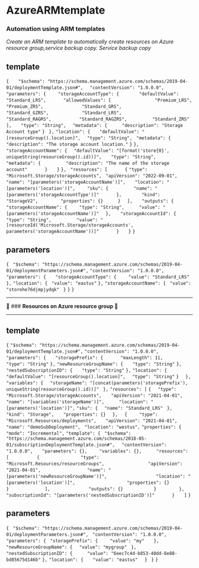   # **AzureARMtemplate**
  
### Automation using ARM templates
*Create an ARM template to automatically create resources on Azure resource group,service backup copy.
Service backup copy*
## **template**
`{`
 `   "$schema": "https://schema.management.azure.com/schemas/2019-04-01/deploymentTemplate.json#",`
  `  "contentVersion": "1.0.0.0",`
   ` "parameters": {`
    `    "storageAccountType": {`
     `       "defaultValue": "Standard_LRS",`
      `      "allowedValues": [`
`                "Premium_LRS",`
 `               "Premium_ZRS",`
  `              "Standard_GRS",`
   `             "Standard_GZRS",`
    `            "Standard_LRS",`
     `           "Standard_RAGRS",`
      `          "Standard_RAGZRS",`
       `         "Standard_ZRS"`
        `    ],`
         `   "type": "String",`
          `  "metadata": {`
           `     "description": "Storage Account type"`
            `}`
       ` },`
        `"location": {`
         `   "defaultValue": "[resourceGroup().location]",`
          `  "type": "String",`
           ` "metadata": {`
            `    "description": "The storage account location."`
            `}`
        `},`
        `"storageAccountName": {`
          `  "defaultValue": "[format('store{0}', uniqueString(resourceGroup().id))]",`
         `   "type": "String",`
        `    "metadata": {`
       `         "description": "The name of the storage account"`
      `      }`
     `   }`
    `},`
   ` "resources": [`
  `      {`
            `"type": "Microsoft.Storage/storageAccounts",`
           ` "apiVersion": "2022-09-01",`
          `  "name": "[parameters('storageAccountName')]",`
         `   "location": "[parameters('location')]",`
        `    "sku": {`
       `         "name": "[parameters('storageAccountType')]"`
      `      },`
     `       "kind": "StorageV2",`
    `        "properties": {}`
   `     }`
  `  ],`
 `   "outputs": {`
`        "storageAccountName": {`
        `    "type": "String",`
       `     "value": "[parameters('storageAccountName')]"`
      `  },`
     `   "storageAccountId": {`
    `        "type": "String",`
   `         "value": "[resourceId('Microsoft.Storage/storageAccounts', parameters('storageAccountName'))]"`
  `      }`
 `   }`
`}`

## **parameters**

`{`
 ` "$schema": "https://schema.management.azure.com/schemas/2019-04-01/deploymentParameters.json#",`
  `"contentVersion": "1.0.0.0",`
`  "parameters": {`
 `   "storageAccountType": {`
  `    "value": "Standard_LRS"`
   ` },`
    `"location": {`
     ` "value": "eastus"`
    `},`
    `"storageAccountName": {`
     ` "value": "storehe76djmpjydqk"`
   ` }`
  `}`
`}`
___
:rocket: ### **Resources on Azure resource group** :rocket:
___
## **template**

`{`
    `"$schema": "https://schema.management.azure.com/schemas/2019-04-01/deploymentTemplate.json#",`
    `"contentVersion": "1.0.0.0",`
    `"parameters": {`
     `   "storagePrefix": {`
      `      "maxLength": 11,`
       `     "type": "String"`
        `},`
        `"newResourceGroupName": {`
         `   "type": "String"`
        `},`
        `"nestedSubscriptionID": {`
         `   "type": "String"`
        `},`
        `"location": {`
         `   "defaultValue": "[resourceGroup().location]",`
          `  "type": "String"`
        `}`
  `  },`
  `  "variables": {`
      `  "storageName": "[concat(parameters('storagePrefix'), uniqueString(resourceGroup().id))]"`
   ` },`
    `"resources": [`
        `{`
          `  "type": "Microsoft.Storage/storageAccounts",`
         `   "apiVersion": "2021-04-01",`
        `    "name": "[variables('storageName')]",`
       `     "location": "[parameters('location')]",`
            `"sku": {`
              `  "name": "Standard_LRS"`
           ` },`
           ` "kind": "Storage",`
         `   "properties": {}`
      `  },`
      `  {`
        `    "type": "Microsoft.Resources/deployments",`
         `   "apiVersion": "2021-04-01",`
          `  "name": "demoSubDeployment",`
           ` "location": "westus",`
            `"properties": {`
             `   "mode": "Incremental",`
                `"template": {`
                   ` "$schema": "https://schema.management.azure.com/schemas/2018-05-01/subscriptionDeploymentTemplate.json#",`
                  `  "contentVersion": "1.0.0.0",`
                 `   "parameters": {},`
                `    "variables": {},`
               `     "resources": [`
              `          {`
             `               "type": "Microsoft.Resources/resourceGroups",`
            `                "apiVersion": "2021-04-01",`
           `                 "name": "[parameters('newResourceGroupName')]",`
          `                  "location": "[parameters('location')]",`
         `                   "properties": {}`
        `                }`
       `             ],`
      `              "outputs": {}`
     `           }`
    `        },`
   `         "subscriptionId": "[parameters('nestedSubscriptionID')]"`
  `      }`
 `   ]`
`}`

## **parameters**

`{`
 ` "$schema": "https://schema.management.azure.com/schemas/2019-04-01/deploymentParameters.json#",`
 ` "contentVersion": "1.0.0.0",`
 ` "parameters": {`
   ` "storagePrefix": {`
  `    "value": "my"`
 `   },`
`    "newResourceGroupName": {`
    `  "value": "mygroup"`
   ` },`
  `  "nestedSubscriptionID": {`
 `     "value": "6eec7c4d-b853-40dd-8e88-bd85675d146b"`
    `},`
    `"location": {`
   `   "value": "eastus"`
  `  }`
 ` }`
`}`
